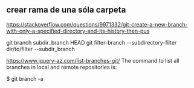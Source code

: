 ## crear rama de una sóla carpeta
https://stackoverflow.com/questions/9971332/git-create-a-new-branch-with-only-a-specified-directory-and-its-history-then-pus

git branch subdir_branch HEAD
git filter-branch --subdirectory-filter dir/to/filter --subdir_branch

https://www.jquery-az.com/list-branches-git/
The command to list all branches in local and remote repositories is:

$ git branch -a